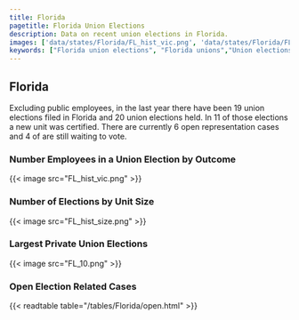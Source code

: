 ```yaml
---
title: Florida
pagetitle: Florida Union Elections
description: Data on recent union elections in Florida.
images: ['data/states/Florida/FL_hist_vic.png', 'data/states/Florida/FL_hist_size.png', 'data/states/Florida/FL_10.png']
keywords: ["Florida union elections", "Florida unions","Union elections"]
---
```

##  Florida

Excluding public employees, in the last year there have been 19 union elections filed in Florida and 20 union elections held. In 11 of those elections a new unit was certified. There are currently 6 open representation cases and 4 of are still waiting to vote.

### Number Employees in a Union Election by Outcome
{{< image src="FL_hist_vic.png" >}}

### Number of Elections by Unit Size
{{< image src="FL_hist_size.png" >}}

### Largest Private Union Elections
{{< image src="FL_10.png" >}}

### Open Election Related Cases
{{< readtable table="/tables/Florida/open.html" >}}

